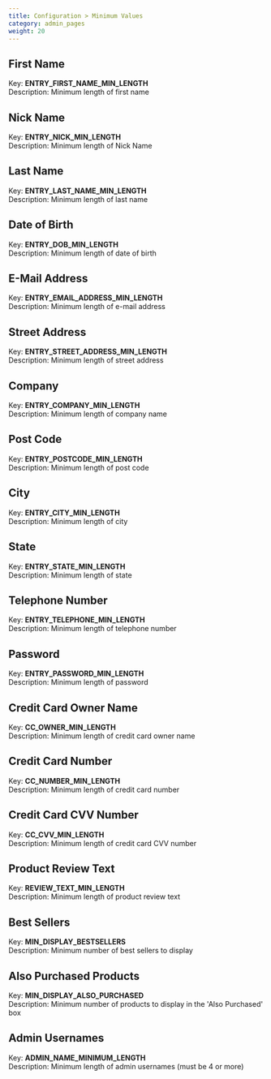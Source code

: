 ```yaml
---
title: Configuration > Minimum Values
category: admin_pages
weight: 20 
---
```


<h2 id="first_name">First Name</h2>

<div class='indent'>Key: <b>ENTRY_FIRST_NAME_MIN_LENGTH</b><br />
Description: Minimum length of first name</div>


<h2 id="nick_name">Nick Name</h2>

<div class='indent'>Key: <b>ENTRY_NICK_MIN_LENGTH</b><br />
Description: Minimum length of Nick Name</div>


<h2 id="last_name">Last Name</h2>

<div class='indent'>Key: <b>ENTRY_LAST_NAME_MIN_LENGTH</b><br />
Description: Minimum length of last name</div>


<h2 id="date_of_birth">Date of Birth</h2>

<div class='indent'>Key: <b>ENTRY_DOB_MIN_LENGTH</b><br />
Description: Minimum length of date of birth</div>


<h2 id="email_address">E-Mail Address</h2>

<div class='indent'>Key: <b>ENTRY_EMAIL_ADDRESS_MIN_LENGTH</b><br />
Description: Minimum length of e-mail address</div>


<h2 id="street_address">Street Address</h2>

<div class='indent'>Key: <b>ENTRY_STREET_ADDRESS_MIN_LENGTH</b><br />
Description: Minimum length of street address</div>


<h2 id="company">Company</h2>

<div class='indent'>Key: <b>ENTRY_COMPANY_MIN_LENGTH</b><br />
Description: Minimum length of company name</div>


<h2 id="post_code">Post Code</h2>

<div class='indent'>Key: <b>ENTRY_POSTCODE_MIN_LENGTH</b><br />
Description: Minimum length of post code</div>


<h2 id="city">City</h2>

<div class='indent'>Key: <b>ENTRY_CITY_MIN_LENGTH</b><br />
Description: Minimum length of city</div>


<h2 id="state">State</h2>

<div class='indent'>Key: <b>ENTRY_STATE_MIN_LENGTH</b><br />
Description: Minimum length of state</div>


<h2 id="telephone_number">Telephone Number</h2>

<div class='indent'>Key: <b>ENTRY_TELEPHONE_MIN_LENGTH</b><br />
Description: Minimum length of telephone number</div>


<h2 id="password">Password</h2>

<div class='indent'>Key: <b>ENTRY_PASSWORD_MIN_LENGTH</b><br />
Description: Minimum length of password</div>


<h2 id="credit_card_owner_name">Credit Card Owner Name</h2>

<div class='indent'>Key: <b>CC_OWNER_MIN_LENGTH</b><br />
Description: Minimum length of credit card owner name</div>


<h2 id="credit_card_number">Credit Card Number</h2>

<div class='indent'>Key: <b>CC_NUMBER_MIN_LENGTH</b><br />
Description: Minimum length of credit card number</div>


<h2 id="credit_card_cvv_number">Credit Card CVV Number</h2>

<div class='indent'>Key: <b>CC_CVV_MIN_LENGTH</b><br />
Description: Minimum length of credit card CVV number</div>


<h2 id="product_review_text">Product Review Text</h2>

<div class='indent'>Key: <b>REVIEW_TEXT_MIN_LENGTH</b><br />
Description: Minimum length of product review text</div>


<h2 id="best_sellers">Best Sellers</h2>

<div class='indent'>Key: <b>MIN_DISPLAY_BESTSELLERS</b><br />
Description: Minimum number of best sellers to display</div>


<h2 id="also_purchased_products">Also Purchased Products</h2>

<div class='indent'>Key: <b>MIN_DISPLAY_ALSO_PURCHASED</b><br />
Description: Minimum number of products to display in the 'Also Purchased' box</div>


<h2 id="admin_usernames">Admin Usernames</h2>

<div class='indent'>Key: <b>ADMIN_NAME_MINIMUM_LENGTH</b><br />
Description: Minimum length of admin usernames (must be 4 or more)</div>


